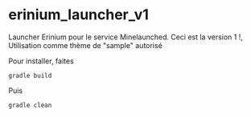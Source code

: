# erinium_launcher_v1
 Launcher Erinium pour le service Minelaunched. Ceci est la version 1 !, Utilisation comme thème de "sample" autorisé

Pour installer, faites
```properties
gradle build
```
Puis
```properties
gradle clean
```
